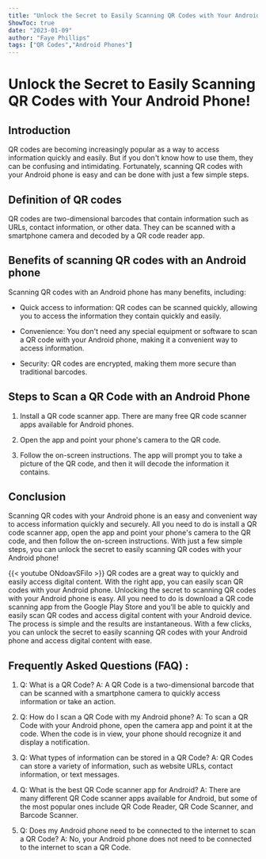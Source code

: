 ```yaml
---
title: "Unlock the Secret to Easily Scanning QR Codes with Your Android Phone!"
ShowToc: true 
date: "2023-01-09"
author: "Faye Phillips" 
tags: ["QR Codes","Android Phones"]
---
```

# Unlock the Secret to Easily Scanning QR Codes with Your Android Phone!

## Introduction

QR codes are becoming increasingly popular as a way to access information quickly and easily. But if you don't know how to use them, they can be confusing and intimidating. Fortunately, scanning QR codes with your Android phone is easy and can be done with just a few simple steps. 

## Definition of QR codes

QR codes are two-dimensional barcodes that contain information such as URLs, contact information, or other data. They can be scanned with a smartphone camera and decoded by a QR code reader app.

## Benefits of scanning QR codes with an Android phone

Scanning QR codes with an Android phone has many benefits, including:

- Quick access to information: QR codes can be scanned quickly, allowing you to access the information they contain quickly and easily.

- Convenience: You don't need any special equipment or software to scan a QR code with your Android phone, making it a convenient way to access information.

- Security: QR codes are encrypted, making them more secure than traditional barcodes.

## Steps to Scan a QR Code with an Android Phone

1. Install a QR code scanner app. There are many free QR code scanner apps available for Android phones.

2. Open the app and point your phone's camera to the QR code.

3. Follow the on-screen instructions. The app will prompt you to take a picture of the QR code, and then it will decode the information it contains.

## Conclusion

Scanning QR codes with your Android phone is an easy and convenient way to access information quickly and securely. All you need to do is install a QR code scanner app, open the app and point your phone's camera to the QR code, and then follow the on-screen instructions. With just a few simple steps, you can unlock the secret to easily scanning QR codes with your Android phone!

{{< youtube ONdoavSFiIo >}} 
QR codes are a great way to quickly and easily access digital content. With the right app, you can easily scan QR codes with your Android phone. Unlocking the secret to scanning QR codes with your Android phone is easy. All you need to do is download a QR code scanning app from the Google Play Store and you’ll be able to quickly and easily scan QR codes and access digital content with your Android device. The process is simple and the results are instantaneous. With a few clicks, you can unlock the secret to easily scanning QR codes with your Android phone and access digital content with ease.

## Frequently Asked Questions (FAQ) :
1. Q: What is a QR Code?
A: A QR Code is a two-dimensional barcode that can be scanned with a smartphone camera to quickly access information or take an action. 

2. Q: How do I scan a QR Code with my Android phone?
A: To scan a QR Code with your Android phone, open the camera app and point it at the code. When the code is in view, your phone should recognize it and display a notification. 

3. Q: What types of information can be stored in a QR Code?
A: QR Codes can store a variety of information, such as website URLs, contact information, or text messages. 

4. Q: What is the best QR Code scanner app for Android?
A: There are many different QR Code scanner apps available for Android, but some of the most popular ones include QR Code Reader, QR Code Scanner, and Barcode Scanner. 

5. Q: Does my Android phone need to be connected to the internet to scan a QR Code?
A: No, your Android phone does not need to be connected to the internet to scan a QR Code.


